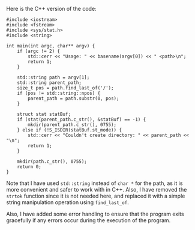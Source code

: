 Here is the C++ version of the code:
```
#include <iostream>
#include <fstream>
#include <sys/stat.h>
#include <string>

int main(int argc, char** argv) {
    if (argc != 2) {
        std::cerr << "Usage: " << basename(argv[0]) << " <path>\n";
        return 1;
    }

    std::string path = argv[1];
    std::string parent_path;
    size_t pos = path.find_last_of('/');
    if (pos != std::string::npos) {
        parent_path = path.substr(0, pos);
    }

    struct stat statBuf;
    if (stat(parent_path.c_str(), &statBuf) == -1) {
        mkdir(parent_path.c_str(), 0755);
    } else if (!S_ISDIR(statBuf.st_mode)) {
        std::cerr << "Couldn't create directory: " << parent_path << "\n";
        return 1;
    }

    mkdir(path.c_str(), 0755);
    return 0;
}
```
Note that I have used `std::string` instead of `char *` for the path, as it is more convenient and safer to work with in C++. Also, I have removed the `strtok` function since it is not needed here, and replaced it with a simple string manipulation operation using `find_last_of`.

Also, I have added some error handling to ensure that the program exits gracefully if any errors occur during the execution of the program.
